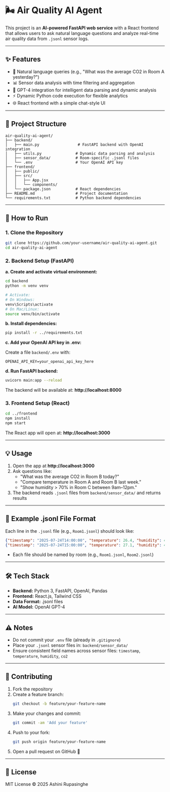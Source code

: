 # 🌬️ Air Quality AI Agent

This project is an **AI-powered FastAPI web service** with a React frontend that allows users to ask natural language questions and analyze real-time air quality data from `.jsonl` sensor logs.

---

## ✨ Features

- 💬 Natural language queries (e.g., "What was the average CO2 in Room A yesterday?")
- 📊 Sensor data analysis with time filtering and aggregation
- 🧠 GPT-4 integration for intelligent data parsing and dynamic analysis
- ⚡ Dynamic Python code execution for flexible analytics
- 🌐 React frontend with a simple chat-style UI

---

## 📁 Project Structure

```
air-quality-ai-agent/
├── backend/
│   ├── main.py                 # FastAPI backend with OpenAI integration
│   ├── utils.py               # Dynamic data parsing and analysis
│   ├── sensor_data/           # Room-specific .jsonl files
│   └── .env                   # Your OpenAI API key
├── frontend/
│   ├── public/
│   ├── src/
│   │   ├── App.jsx
│   │   └── components/
│   └── package.json           # React dependencies
├── README.md                  # Project documentation
└── requirements.txt           # Python backend dependencies
```

---

## 🚀 How to Run

### 1. Clone the Repository

```bash
git clone https://github.com/your-username/air-quality-ai-agent.git
cd air-quality-ai-agent
```

### 2. Backend Setup (FastAPI)

**a. Create and activate virtual environment:**

```bash
cd backend
python -m venv venv

# Activate:
# On Windows:
venv\Scripts\activate
# On Mac/Linux:
source venv/bin/activate
```

**b. Install dependencies:**

```bash
pip install -r ../requirements.txt
```

**c. Add your OpenAI API key in .env:**

Create a file `backend/.env` with:

```env
OPENAI_API_KEY=your_openai_api_key_here
```

**d. Run FastAPI backend:**

```bash
uvicorn main:app --reload
```

The backend will be available at: **http://localhost:8000**

### 3. Frontend Setup (React)

```bash
cd ../frontend
npm install
npm start
```

The React app will open at: **http://localhost:3000**

---

## 💡 Usage

1. Open the app at **http://localhost:3000**
2. Ask questions like:
   - "What was the average CO2 in Room B today?"
   - "Compare temperature in Room A and Room B last week."
   - "Show humidity > 70% in Room C between 9am–12pm."
3. The backend reads `.jsonl` files from `backend/sensor_data/` and returns results

---

## 📄 Example .jsonl File Format

Each line in the `.jsonl` file (e.g., `Room1.jsonl`) should look like:

```json
{"timestamp": "2025-07-24T14:00:00", "temperature": 26.4, "humidity": 45.2, "co2": 520}
{"timestamp": "2025-07-24T15:00:00", "temperature": 27.1, "humidity": 44.0, "co2": 540}
```

- Each file should be named by room (e.g., `Room1.jsonl`, `Room2.jsonl`)

---

## 🛠️ Tech Stack

- **Backend:** Python 3, FastAPI, OpenAI, Pandas
- **Frontend:** React.js, Tailwind CSS
- **Data Format:** .jsonl files
- **AI Model:** OpenAI GPT-4

---

## ⚠️ Notes

- Do not commit your `.env` file (already in `.gitignore`)
- Place your `.jsonl` sensor files in: `backend/sensor_data/`
- Ensure consistent field names across sensor files: `timestamp`, `temperature`, `humidity`, `co2`

---

## 🙌 Contributing

1. Fork the repository
2. Create a feature branch:
   ```bash
   git checkout -b feature/your-feature-name
   ```
3. Make your changes and commit:
   ```bash
   git commit -am 'Add your feature'
   ```
4. Push to your fork:
   ```bash
   git push origin feature/your-feature-name
   ```
5. Open a pull request on GitHub 🎉

---

## 📜 License

MIT License © 2025 Ashini Rupasinghe
